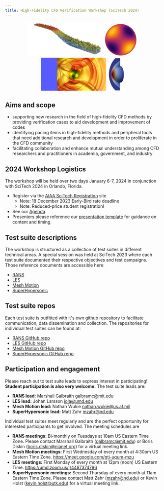 ```yaml
---
title: High-Fidelity CFD Verification Workshop (SciTech 2024)
---
```


<center>
<img src="/figures/les.png" height="110"> <img src="/figures/meshmotion.png" height="110"> <img src="/figures/shockvortex.png" height="110"> <img src="/figures/blottner.png" height="110">
</center>

## **Aims and scope**

- supporting new research in the field of high-fidelity CFD methods by providing verification cases to aid development and improvement of codes
- identifying pacing items in high-fidelity methods and peripheral tools that need additional research and development in order to proliferate in the CFD community
- facilitating collaboration and enhance mutual understanding among CFD researchers and practitioners in academia, government, and industry

## **2024 Workshop Logistics**

The workshop will be held over two days January 6-7, 2024 in conjunction with SciTech 2024 in Orlando, Florida. 

- Register via the [AIAA SciTech Registration](https://www.aiaa.org/SciTech/registration) site
    - Note: 18 December 2023 Early-Bird rate deadline 
    - Note: Reduced-price student registration!
- See our [Agenda](agenda.md).
- Presenters please reference our [presentation template](resources/HiFiCFDWorkshopPresentationGuidelines.pptx) for guidance on content and timing.

## **Test suite descriptions**

The workshop is structured as a collection of test suites in different technical areas. A special session was held at SciTech 2023 where each test suite documented their respective objectives and test campaigns. Those reference documents are accessible here:

- [RANS](papers/rans.pdf)
- [LES](papers/les.pdf)
- [Mesh Motion](papers/mesh_motion.pdf)
- [SuperHypersonic](papers/superhypersonic.pdf)


## **Test suite repos**

Each test suite is outfitted with it's own github repository to facilitate communication, data dissemination and collection. The repositories for individual test suites can be found at:

- [RANS GitHub repo](https://github.com/HighFidelityCFDVerificationWorkshop/2024RANS)
- [LES GitHub repo](https://github.com/HighFidelityCFDVerificationWorkshop/2024LES)
- [Mesh Motion GitHub repo](https://github.com/HighFidelityCFDVerificationWorkshop/2024MeshMotion)
- [SuperHypersonic GitHub repo](https://github.com/HighFidelityCFDVerificationWorkshop/2024SuperHypersonic)  



## **Participation and engagement**

Please reach out to test suite leads to express interest in participating! **Student participation is also very welcome.** The test suite leads are:

- **RANS lead:** Marshall Galbraith galbramc@mit.edu
- **LES lead:** Johan Larsson jola@umd.edu
- **Mesh Motion lead:** Nathan Wukie nathan.wukie@us.af.mil
- **SuperHypersonic lead:** Matt Zahr mzahr@nd.edu

Individual test suites meet regularly and are the perfect opportunity for interested participants to get involved. The meeting schedules are

- **RANS meetings:** Bi-monthly on Tuesdays at 10am US Eastern Time Zone. Please contact Marshall Galbraith (galbramc@mit.edu) or Boris Diskin (boris.diskin@nianet.org) for a virtual meeting link.
- **Mesh Motion meetings:** First Wednesday of every month at 4:30pm US Eastern Time Zone. https://meet.google.com/gtj-uqum-mzu
- **LES meetings:** First Monday of every month at 12pm (noon) US Eastern Time. https://umd.zoom.us/j/4487374796
- **SuperHypersonic meetings:** Second Thursday of every month at 11am Eastern Time Zone. Please contact Matt Zahr (mzahr@nd.edu) or Kevin Holst (kevin.holst@utk.edu) for a virtual meeting link.



